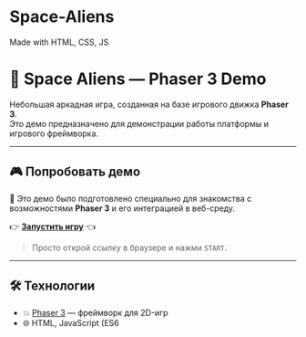 # Space-Aliens
Made with HTML, CSS, JS

# 👾 Space Aliens — Phaser 3 Demo
Небольшая аркадная игра, созданная на базе игрового движка **Phaser 3**.  
Это демо предназначено для демонстрации работы платформы и игрового фреймворка.

---

## 🎮 Попробовать демо

🧪 Это демо было подготовлено специально для знакомства с возможностями **Phaser 3** и его интеграцией в веб-среду.

👉 [**Запустить игру**](https://aleks509.github.io/Space-Aliens/) 👈

> Просто открой ссылку в браузере и нажми `START`.

---

## 🛠️ Технологии

- 💥 [Phaser 3](https://phaser.io/) — фреймворк для 2D-игр  
- 🌐 HTML, JavaScript (ES6
